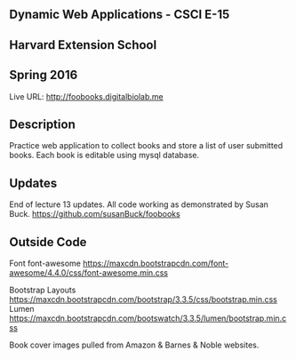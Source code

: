 ## Dynamic Web Applications - CSCI E-15
## Harvard Extension School
## Spring 2016

Live URL: <http://foobooks.digitalbiolab.me>

## Description
Practice web application to collect books and store a list of user submitted books. Each book is editable using  mysql database.

## Updates
End of lecture 13 updates. All code working as demonstrated by Susan Buck.
https://github.com/susanBuck/foobooks

## Outside Code

Font
font-awesome
https://maxcdn.bootstrapcdn.com/font-awesome/4.4.0/css/font-awesome.min.css

Bootstrap Layouts
https://maxcdn.bootstrapcdn.com/bootstrap/3.3.5/css/bootstrap.min.css
Lumen
https://maxcdn.bootstrapcdn.com/bootswatch/3.3.5/lumen/bootstrap.min.css

Book cover images pulled from Amazon & Barnes & Noble websites.
